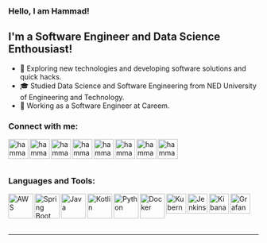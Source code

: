 ### Hello, I am Hammad!

## I'm a Software Engineer and Data Science Enthousiast!

- 🤔 Exploring new technologies and developing software solutions and quick hacks.
- 🎓 Studied Data Science and Software Engineering from NED University of Engineering and Technology.
- 💼 Working as a Software Engineer at Careem.

### Connect with me:

[<img align="left" alt="hammadallauddin | Stackoverflow" width="40px" src="https://img.icons8.com/dusk/344/code.png" />][stackoverflow]
[<img align="left" alt="hammadallauddin | LinkedIn" width="40px" src="https://img.icons8.com/color/344/linkedin-circled--v1.png" />][linkedin]
[<img align="left" alt="hammadallauddin | Twitter" width="40px" src="https://img.icons8.com/color/344/twitter--v1.png" />][twitter]
[<img align="left" alt="hammadallauddin | Instagram" width="40px" src="https://img.icons8.com/fluency/344/instagram-new.png" />][instagram1]
[<img align="left" alt="hammadallauddin | Reddit" width="40px" src="https://img.icons8.com/doodle/344/reddit--v4.png" />][reddit]
[<img align="left" alt="hammadallauddin | Facebook" width="40px" src="https://img.icons8.com/fluency/344/facebook-new.png" />][facebook]
[<img align="left" alt="hammadallauddin | Instagram" width="40px" src="https://img.icons8.com/fluency/344/instagram-new.png" />][instagram2]
[<img align="left" alt="hammadallauddin | Youtube" width="40px" src="https://img.icons8.com/fluency/344/youtube-play.png" />][youtube]

<br /><br /><br />

### Languages and Tools:
<img align="left" alt="AWS" width="50px" height="50px" src="https://yt3.ggpht.com/ytc/AMLnZu9BB7k3jVVzN5ZNKzKQhbkdl80vfA1E7S8clu84Hg=s900-c-k-c0x00ffffff-no-rj" />
<img align="left" alt="Spring Boot" width="50px" height="50px" src="https://pbs.twimg.com/profile_images/1235868806079057921/fTL08u_H_400x400.png" />
<img align="left" alt="Java" width="50px" height="50px" src="https://encrypted-tbn0.gstatic.com/images?q=tbn:ANd9GcSSRHPMY--I4r4M4nJ2zbZoyujUaWKKV4rSmAAczxeQiTUffxEpyYvJym2QBeg1go_fucc&usqp=CAU" />
<img align="left" alt="Kotlin" width="50px" height="50px" src="https://d3njjcbhbojbot.cloudfront.net/api/utilities/v1/imageproxy/https://coursera-course-photos.s3.amazonaws.com/e3/f27630d13511e88dd241e68ded0cea/K_logo_800x800.png?auto=format%2Ccompress&dpr=1" />
<img align="left" alt="Python" width="50px"height="50px" src="https://www.python.org/static/opengraph-icon-200x200.png" />
<img align="left" alt="Docker" width="50px" height="50px" src="https://cdn4.iconfinder.com/data/icons/logos-and-brands/512/97_Docker_logo_logos-512.png" />
<img align="left" alt="Kubernetes" width="40px" height="40px" src="https://upload.wikimedia.org/wikipedia/commons/thumb/3/39/Kubernetes_logo_without_workmark.svg/1200px-Kubernetes_logo_without_workmark.svg.png" />
<img align="left" alt="Jenkins" width="40px" height="40px" src="https://www.pngitem.com/pimgs/m/340-3408094_jenkins-ci-hd-png-download.png" />
<img align="left" alt="Kibana" width="40px" height="40px" src="https://miro.medium.com/max/400/1*8j8fs_OnB1cnjQ1CbEbZkA.png" />
<img align="left" alt="Grafana" width="40px" height="40px" src="https://grafana.com/static/img/about/grafana_logo_swirl_fullcolor.jpg" />
<br />
<br />
<br />
<br />

---

[twitter]: https://twitter.com/hammadallauddin
[instagram1]: https://instagram.com/hammadallauddin
[instagram2]: https://instagram.com/code_eat_explore
[linkedin]: https://linkedin.com/in/hammadallauddin
[stackoverflow]: https://stackoverflow.com/users/4572126/hammad-allauddin
[facebook]: https://facebook.com/hammadallauddin
[reddit]: https://www.reddit.com/user/hammadallauddin
[youtube]: https://www.youtube.com/channel/UCvhQlIAHzLNIJMP10Wkflaw
